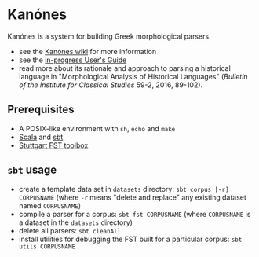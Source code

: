 # Kanónes

Kanónes is a system for building Greek morphological parsers.

-  see the [Kanónes wiki](https://github.com/neelsmith/kanones/wiki) for more information
-  see the [in-progress User's Guide](https://neelsmith.github.io/kanones/)
-  read more about its rationale and approach to parsing a historical language in "Morphological Analysis of Historical Languages" (*Bulletin of the Institute for Classical Studies* 59-2, 2016, 89-102).


## Prerequisites

- A POSIX-like environment with `sh`, `echo` and `make`
- [Scala](https://www.scala-lang.org/) and [sbt](https://github.com/sbt/sbt)
- [Stuttgart FST toolbox](http://www.cis.uni-muenchen.de/~schmid/tools/SFST/).


## `sbt` usage

- create a template data set in `datasets` directory: `sbt corpus [-r] CORPUSNAME` (where `-r` means "delete and replace" any existing dataset named `CORPUSNAME`)
- compile a parser for a corpus:  `sbt fst CORPUSNAME` (where `CORPUSNAME` is a dataset in the `datasets` directory)
- delete all parsers:  `sbt cleanAll`
- install utilities for debugging the FST built for a particular corpus: `sbt utils CORPUSNAME`
